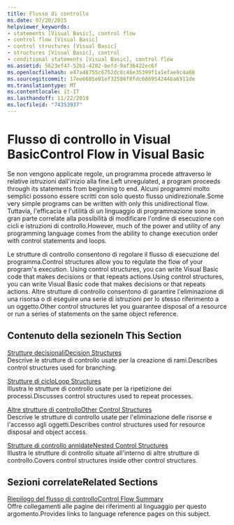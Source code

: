```yaml
---
title: Flusso di controllo
ms.date: 07/20/2015
helpviewer_keywords:
- statements [Visual Basic], control flow
- control flow [Visual Basic]
- control structures [Visual Basic]
- structures [Visual Basic], control
- conditional statements [Visual Basic], control flow
ms.assetid: 5623ef47-52b1-4202-befd-9af36422ec6f
ms.openlocfilehash: e47a48755c6752dc8c46e35399f1a1efae9c4a08
ms.sourcegitcommit: 17ee6605e01ef32506f8fdc686954244ba6911de
ms.translationtype: MT
ms.contentlocale: it-IT
ms.lasthandoff: 11/22/2019
ms.locfileid: "74353937"
---
```

# <a name="control-flow-in-visual-basic"></a><span data-ttu-id="0dcfd-102">Flusso di controllo in Visual Basic</span><span class="sxs-lookup"><span data-stu-id="0dcfd-102">Control Flow in Visual Basic</span></span>

<span data-ttu-id="0dcfd-103">Se non vengono applicate regole, un programma procede attraverso le relative istruzioni dall'inizio alla fine.</span><span class="sxs-lookup"><span data-stu-id="0dcfd-103">Left unregulated, a program proceeds through its statements from beginning to end.</span></span> <span data-ttu-id="0dcfd-104">Alcuni programmi molto semplici possono essere scritti con solo questo flusso unidirezionale.</span><span class="sxs-lookup"><span data-stu-id="0dcfd-104">Some very simple programs can be written with only this unidirectional flow.</span></span> <span data-ttu-id="0dcfd-105">Tuttavia, l'efficacia e l'utilità di un linguaggio di programmazione sono in gran parte correlate alla possibilità di modificare l'ordine di esecuzione con cicli e istruzioni di controllo.</span><span class="sxs-lookup"><span data-stu-id="0dcfd-105">However, much of the power and utility of any programming language comes from the ability to change execution order with control statements and loops.</span></span>

 <span data-ttu-id="0dcfd-106">Le strutture di controllo consentono di regolare il flusso di esecuzione del programma.</span><span class="sxs-lookup"><span data-stu-id="0dcfd-106">Control structures allow you to regulate the flow of your program's execution.</span></span> <span data-ttu-id="0dcfd-107">Using control structures, you can write Visual Basic code that makes decisions or that repeats actions.</span><span class="sxs-lookup"><span data-stu-id="0dcfd-107">Using control structures, you can write Visual Basic code that makes decisions or that repeats actions.</span></span> <span data-ttu-id="0dcfd-108">Altre strutture di controllo consentono di garantire l'eliminazione di una risorsa o di eseguire una serie di istruzioni per lo stesso riferimento a un oggetto.</span><span class="sxs-lookup"><span data-stu-id="0dcfd-108">Other control structures let you guarantee disposal of a resource or run a series of statements on the same object reference.</span></span>
  
## <a name="in-this-section"></a><span data-ttu-id="0dcfd-109">Contenuto della sezione</span><span class="sxs-lookup"><span data-stu-id="0dcfd-109">In This Section</span></span>

 [<span data-ttu-id="0dcfd-110">Strutture decisionali</span><span class="sxs-lookup"><span data-stu-id="0dcfd-110">Decision Structures</span></span>](decision-structures.md)  
 <span data-ttu-id="0dcfd-111">Descrive le strutture di controllo usate per la creazione di rami.</span><span class="sxs-lookup"><span data-stu-id="0dcfd-111">Describes control structures used for branching.</span></span>

 [<span data-ttu-id="0dcfd-112">Strutture di ciclo</span><span class="sxs-lookup"><span data-stu-id="0dcfd-112">Loop Structures</span></span>](loop-structures.md)  
 <span data-ttu-id="0dcfd-113">Illustra le strutture di controllo usate per la ripetizione dei processi.</span><span class="sxs-lookup"><span data-stu-id="0dcfd-113">Discusses control structures used to repeat processes.</span></span>

 [<span data-ttu-id="0dcfd-114">Altre strutture di controllo</span><span class="sxs-lookup"><span data-stu-id="0dcfd-114">Other Control Structures</span></span>](other-control-structures.md)  
 <span data-ttu-id="0dcfd-115">Descrive le strutture di controllo usate per l'eliminazione delle risorse e l'accesso agli oggetti.</span><span class="sxs-lookup"><span data-stu-id="0dcfd-115">Describes control structures used for resource disposal and object access.</span></span>

 [<span data-ttu-id="0dcfd-116">Strutture di controllo annidate</span><span class="sxs-lookup"><span data-stu-id="0dcfd-116">Nested Control Structures</span></span>](nested-control-structures.md)  
 <span data-ttu-id="0dcfd-117">Illustra le strutture di controllo situate all'interno di altre strutture di controllo.</span><span class="sxs-lookup"><span data-stu-id="0dcfd-117">Covers control structures inside other control structures.</span></span>

## <a name="related-sections"></a><span data-ttu-id="0dcfd-118">Sezioni correlate</span><span class="sxs-lookup"><span data-stu-id="0dcfd-118">Related Sections</span></span>

 [<span data-ttu-id="0dcfd-119">Riepilogo del flusso di controllo</span><span class="sxs-lookup"><span data-stu-id="0dcfd-119">Control Flow Summary</span></span>](../../../language-reference/keywords/control-flow-summary.md)  
 <span data-ttu-id="0dcfd-120">Offre collegamenti alle pagine dei riferimenti al linguaggio per questo argomento.</span><span class="sxs-lookup"><span data-stu-id="0dcfd-120">Provides links to language reference pages on this subject.</span></span>
